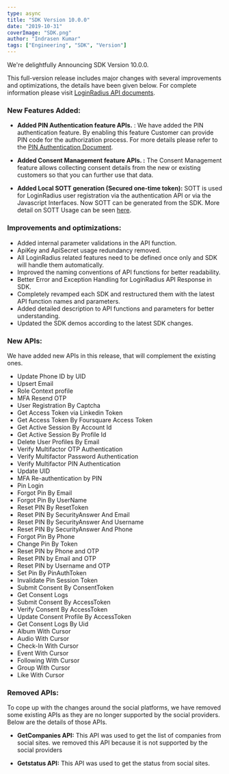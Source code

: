```yaml
---
type: async
title: "SDK Version 10.0.0"
date: "2019-10-31"
coverImage: "SDK.png"
author: "Indrasen Kumar"
tags: ["Engineering", "SDK", "Version"]
---
```


We're delightfully Announcing SDK Version 10.0.0. 

This full-version release includes major changes with several improvements and optimizations, the details have been given below. For complete information please visit [LoginRadius API documents](https://www.loginradius.com/docs/api/).

### **New Features Added:**

- **Added PIN Authentication feature APIs.** : We have added the PIN authentication feature. By enabling this feature Customer can provide PIN code for the authorization process. For more details please refer to the [PIN Authentication Document](https://www.loginradius.com/docs/api/v2/customer-identity-api/authentication/pin-authentication/overview/).

- **Added Consent Management feature APIs. :** The Consent Management feature allows collecting consent details from the new or existing customers so that you can further use that data.

- **Added Local SOTT generation (Secured one-time token):** SOTT is used for LoginRadius user registration via the authentication API or via the Javascript Interfaces. Now SOTT can be generated from the SDK. More detail on SOTT Usage can be seen [here](https://www.loginradius.com/docs/api/v2/customer-identity-api/sott-usage).

### **Improvements and optimizations:** 

- Added internal parameter validations in the API function.
- ApiKey and ApiSecret usage redundancy removed.
- All LoginRadius related features need to be defined once only and SDK will handle them automatically.
- Improved the naming conventions of API functions for better readability.
- Better Error and Exception Handling for LoginRadius API Response in SDK.
- Completely revamped each SDK and restructured them with the latest API function names and parameters.
- Added detailed description to API functions and parameters for better understanding.
- Updated the SDK demos according to the latest SDK changes.

### **New APIs:**

We have added new APIs in this release, that will complement the existing ones.

- Update Phone ID by UID
- Upsert Email
- Role Context profile
- MFA Resend OTP
- User Registration By Captcha
- Get Access Token via Linkedin Token
- Get Access Token By Foursquare Access Token
- Get Active Session By Account Id
- Get Active Session By Profile Id
- Delete User Profiles By Email
- Verify Multifactor OTP Authentication
- Verify Multifactor Password Authentication
- Verify Multifactor PIN Authentication
- Update UID
- MFA Re-authentication by PIN
- Pin Login
- Forgot Pin By Email
- Forgot Pin By UserName
- Reset PIN By ResetToken
- Reset PIN By SecurityAnswer And Email
- Reset PIN By SecurityAnswer And Username
- Reset PIN By SecurityAnswer And Phone
- Forgot Pin By Phone
- Change Pin By Token
- Reset PIN by Phone and OTP
- Reset PIN by Email and OTP
- Reset PIN by Username and OTP
- Set Pin By PinAuthToken
- Invalidate Pin Session Token
- Submit Consent By ConsentToken
- Get Consent Logs
- Submit Consent By AccessToken
- Verify Consent By AccessToken
- Update Consent Profile By AccessToken
- Get Consent Logs By Uid
- Album With Cursor
- Audio With Cursor
- Check-In With Cursor
- Event With Cursor
- Following With Cursor
- Group With Cursor
- Like With Cursor

### **Removed APIs:**

To cope up with the changes around the social platforms, we have removed some existing APIs as they are no longer supported by the social providers. Below are the details of those APIs.

- **GetCompanies API:** This API was used to get the list of companies from social sites. we removed this API because it is not supported by the social providers

- **Getstatus API:** This API was used to get the status from social sites.
